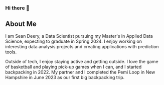 ### Hi there 👋

<!--
**sdeery14/sdeery14** is a ✨ _special_ ✨ repository because its `README.md` (this file) appears on your GitHub profile.

Here are some ideas to get you started:

- 🔭 I’m currently working on ...
- 🌱 I’m currently learning ...
- 👯 I’m looking to collaborate on ...
- 🤔 I’m looking for help with ...
- 💬 Ask me about ...
- 📫 How to reach me: ...
- 😄 Pronouns: ...
- ⚡ Fun fact: ...
-->

## About Me

I am Sean Deery, a Data Scientist pursuing my Master's in Applied Data Science, expecting to graduate in Spring 2024. I enjoy working on interesting data analysis projects and creating applications with prediction tools.

Outside of tech, I enjoy staying active and getting outside. I love the game of basketball and playing pick-up games when I can, and I started backpacking in 2022. My partner and I completed the Pemi Loop in New Hampshire in June 2023 as our first big backpacking trip.

